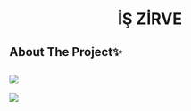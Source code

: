 <div align="center">
  <h1 align="center">İŞ ZİRVE</h1>
</div>

## About The Project✨
![](https://github.com/dilarauluturhan/is-zirve/assets/120499369/d3e4c89f-8728-4951-8850-b9643aee91cc)
---
![](https://github.com/dilarauluturhan/is-zirve/assets/120499369/1623f41f-1e1e-4df7-97b4-9982b6b12c1d)
